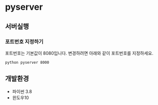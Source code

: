 # pyserver
## 서버실행
### 포트번호 지정하기
포트번호는 기본값이 8080입니다. 변경하려면 아래와 같이 포트번호를 지정하세요.

```
python pyserver 8000
```

## 개발환경
- 파이썬 3.8
- 윈도우10
